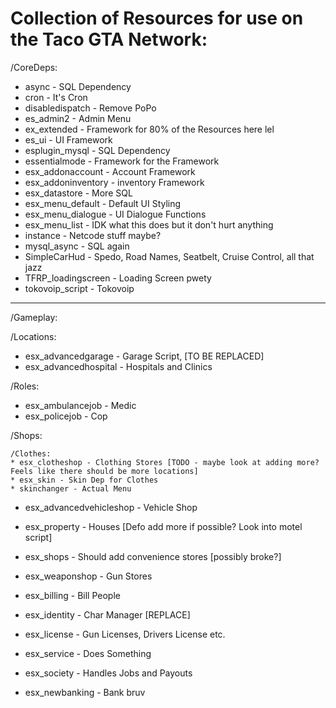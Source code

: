 # Collection of Resources for use on the Taco GTA Network:

/CoreDeps:
* async - SQL Dependency
* cron - It's Cron
* disabledispatch - Remove PoPo
* es_admin2 - Admin Menu
* ex_extended - Framework for 80% of the Resources here lel
* es_ui - UI Framework
* esplugin_mysql - SQL Dependency
* essentialmode - Framework for the Framework
* esx_addonaccount - Account Framework
* esx_addoninventory - inventory Framework
* esx_datastore - More SQL
* esx_menu_default - Default UI Styling
* esx_menu_dialogue - UI Dialogue Functions
* esx_menu_list - IDK what this does but it don't hurt anything
* instance - Netcode stuff maybe?
* mysql_async - SQL again
* SimpleCarHud - Spedo, Road Names, Seatbelt, Cruise Control, all that jazz
* TFRP_loadingscreen - Loading Screen pwety
* tokovoip_script - Tokovoip

___
/Gameplay:

  /Locations:
  * esx_advancedgarage - Garage Script, [TO BE REPLACED]
  * esx_advancedhospital - Hospitals and Clinics
  
  /Roles:
  * esx_ambulancejob - Medic
  * esx_policejob - Cop
  
  /Shops:
  
    /Clothes:
    * esx_clotheshop - Clothing Stores [TODO - maybe look at adding more? Feels like there should be more locations]
    * esx_skin - Skin Dep for Clothes
    * skinchanger - Actual Menu
  
  * esx_advancedvehicleshop - Vehicle Shop
  * esx_property - Houses [Defo add more if possible? Look into motel script]
  * esx_shops - Should add convenience stores [possibly broke?]
  * esx_weaponshop - Gun Stores
  
* esx_billing - Bill People
* esx_identity - Char Manager [REPLACE]
* esx_license - Gun Licenses, Drivers License etc.
* esx_service - Does Something
* esx_society - Handles Jobs and Payouts
* esx_newbanking - Bank bruv
  
    
  
